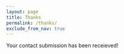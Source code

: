 ```yaml
---
layout: page
title: Thanks
permalink: /thanks/
exclude_from_nav: true
---
```

<span class="fa fa-envelope-o"></span> Your contact submission has been receieved!
